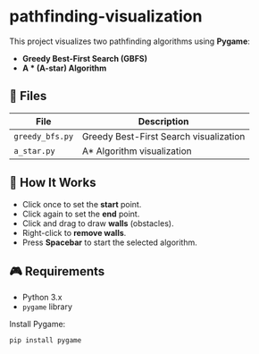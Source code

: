 # pathfinding-visualization

This project visualizes two pathfinding algorithms using **Pygame**:
- **Greedy Best-First Search (GBFS)**
- **A * (A-star) Algorithm**

## 📁 Files

| File          | Description                          |
|---------------|--------------------------------------|
| `greedy_bfs.py` | Greedy Best-First Search visualization |
| `a_star.py`     | A* Algorithm visualization             |

## 🧠 How It Works

- Click once to set the **start** point.
- Click again to set the **end** point.
- Click and drag to draw **walls** (obstacles).
- Right-click to **remove walls**.
- Press **Spacebar** to start the selected algorithm.

## 🎮 Requirements

- Python 3.x
- `pygame` library

Install Pygame:

```bash
pip install pygame
